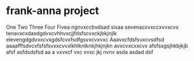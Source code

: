 # frank-anna project
One
Two
Three
Four
Fivea ngnvxccbvdsad
sixaa
sevenacxvxccxvvxcvx
tenavxcxdasdgdvxcvhhvxcjjfdsfscvxckjbkjnjlk
elevengdgdvxxcvxgdsfcvxfsdfgsvxcvxvxc
Aaavxcfdsfsvxcvsdfsd
aaaafffsdvcxfsfsfsvxxcvvxlkhlknlknkjhkjnjkn
avxcvxcxxcvx
afsfssgsjhkbjkjb
afsf
asfdsdsfsd
aa
a
vxvxcf
vxc
xvxc
jkj
nvnv
asda
asdad
dsf
